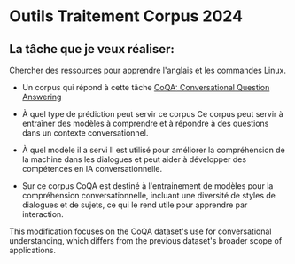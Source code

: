 # Outils Traitement Corpus 2024

## La tâche que je veux réaliser:
Chercher des ressources pour apprendre l'anglais et les commandes Linux.

- Un corpus qui répond à cette tâche
[CoQA: Conversational Question Answering](https://huggingface.co/datasets/stanfordnlp/coqa)

- À quel type de prédiction peut servir ce corpus
Ce corpus peut servir à entraîner des modèles à comprendre et à répondre à des questions dans un contexte conversationnel.

- À quel modèle il a servi
Il est utilisé pour améliorer la compréhension de la machine dans les dialogues et peut aider à développer des compétences en IA conversationnelle.

- Sur ce corpus
CoQA est destiné à l'entrainement de modèles pour la compréhension conversationnelle, incluant une diversité de styles de dialogues et de sujets, ce qui le rend utile pour apprendre par interaction.

This modification focuses on the CoQA dataset's use for conversational understanding, which differs from the previous dataset's broader scope of applications.